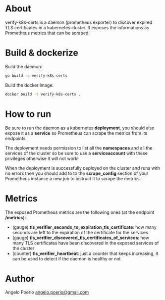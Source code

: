 

# About
verify-k8s-certs is a daemon (prometheus exporter) to discover expired TLS certificates in a kubernetes cluster. It exposes the informations
as Prometheus metrics that can be scraped.


# Build & dockerize
Build the daemon:

```bash
go build -o verify-k8s-certs
```

Build the docker image:

```bash
docker build -t verify-k8s-certs .
```


# How to run
Be sure to run the daemon as a kubernetes **deployment**, you should also expose it as a **service** so Prometheus can
scrape the metrics from its endpoints.

The deployment needs permission to list all the **namespaces** and all the services of the cluster
so be sure to use a **serviceaccount** with these privileges otherwise it will not work!

When the deployment is successfully deployed on the cluster and runs with no errors then you should add to to the **scrape_config** section of your Prometheus instance a new job
to instruct it to scrape the metrics.  

# Metrics
The exposed Prometheus metrics are the following ones (at the endpoint **/metrics**):
* (gauge) **tls_verifier_seconds_to_expiration_tls_certificate**: how many seconds are left to the expiration of the certificate for the services
* (gauge) **tls_verifier_discovered_tls_certificates_of_services**: how many TLS certificates have been discovered in the exposed services of the cluster
* (counter) **tls_verifier_heartbeat**: just a counter that keeps increasing, it can be used to detect if the daemon is healthy or not

# Author
Angelo Poerio <angelo.poerio@gmail.com>
